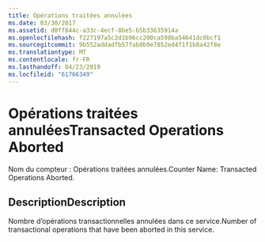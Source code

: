 ```yaml
---
title: Opérations traitées annulées
ms.date: 03/30/2017
ms.assetid: d0ff844c-a33c-4ecf-8be5-b5b33635914a
ms.openlocfilehash: f227197a5c2d1b96cc200ca598ba54641dc0bcf1
ms.sourcegitcommit: 9b552addadfb57fab0b9e7852ed4f1f1b8a42f8e
ms.translationtype: MT
ms.contentlocale: fr-FR
ms.lasthandoff: 04/23/2019
ms.locfileid: "61766349"
---
```

# <a name="transacted-operations-aborted"></a><span data-ttu-id="fad32-102">Opérations traitées annulées</span><span class="sxs-lookup"><span data-stu-id="fad32-102">Transacted Operations Aborted</span></span>
<span data-ttu-id="fad32-103">Nom du compteur : Opérations traitées annulées.</span><span class="sxs-lookup"><span data-stu-id="fad32-103">Counter Name: Transacted Operations Aborted.</span></span>  
  
## <a name="description"></a><span data-ttu-id="fad32-104">Description</span><span class="sxs-lookup"><span data-stu-id="fad32-104">Description</span></span>  
 <span data-ttu-id="fad32-105">Nombre d’opérations transactionnelles annulées dans ce service.</span><span class="sxs-lookup"><span data-stu-id="fad32-105">Number of transactional operations that have been aborted in this service.</span></span>
